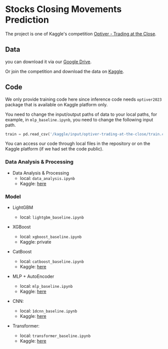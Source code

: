 # Stocks Closing Movements Prediction

The project is one of Kaggle's competition 
[Optiver - Trading at the Close](https://www.kaggle.com/competitions/optiver-trading-at-the-close/overview).

## Data

you can download it via our [Google Drive](https://drive.google.com/file/d/1zDIahTfTqsnWU3Yn-SJahh111YcGpkrL/view?usp=sharing).

Or join the competition and download the data on [Kaggle](https://www.kaggle.com/competitions/optiver-trading-at-the-close/data).




## Code

We only provide training code here since inference code needs `optiver2023` package that is available 
on Kaggle platform only.

You need to change the input/output paths of data to your local paths, for example, in `mlp_baseline.ipynb`,
you need to change the following input path.
```python
train = pd.read_csv('/kaggle/input/optiver-trading-at-the-close/train.csv')
```

You can access our code through local files in the repository or on the Kaggle platform (if we had set the code public). 

### Data Analysis & Processing

- Data Analysis & Processing
  - local: `data_analysis.ipynb`
  - Kaggle: [here](https://www.kaggle.com/code/ruihaokaggle/data-analysis)


### Model

- LightGBM
  - local: `lightgbm_baseline.ipynb`

- XGBoost
  - local: `xgboost_baseline.ipynb`
  - Kaggle: private
- CatBoost
  - local: `catboost_baseline.ipynb`
  - Kaggle: [here](https://www.kaggle.com/code/ruihaokaggle/catboost-kf-baseline)
- MLP + AutoEncoder
  - local: `mlp_baseline.ipynb`
  - Kaggle: [here](https://www.kaggle.com/code/ruihaokaggle/mlp-baseline?scriptVersionId=148528670)
- CNN: 
  - local: `1dcnn_baseline.ipynb`
  - Kaggle: [here](https://www.kaggle.com/code/ruihaokaggle/1dcnn-baseline?scriptVersionId=148500474)
- Transformer: 
  - local: `transformer_baseline.ipynb`
  - Kaggle: [here](https://www.kaggle.com/code/ruihaokaggle/simple-transformer-optiver-trading-at-the-close?scriptVersionId=151312998)